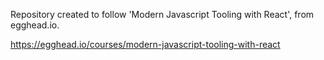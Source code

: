 Repository created to follow 'Modern Javascript Tooling with React', from egghead.io.

https://egghead.io/courses/modern-javascript-tooling-with-react